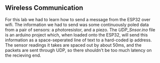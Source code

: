 ## Wireless Communication

For this lab we had to learn how to send a message from the ESP32 over wifi. The information we had to send was some continuously poled data from a pair of sensors: a photoresistor, and a piezo. The *UDP_Snsor.ino* file is an arduino project which, when loaded onto the ESP32, will send this information as a space-seperated line of text to a hard-coded ip address. The sensor readings it takes are spaced out by about 50ms, and the packets are sent through UDP, so there shouldn't be too much latency on the recieving end.
